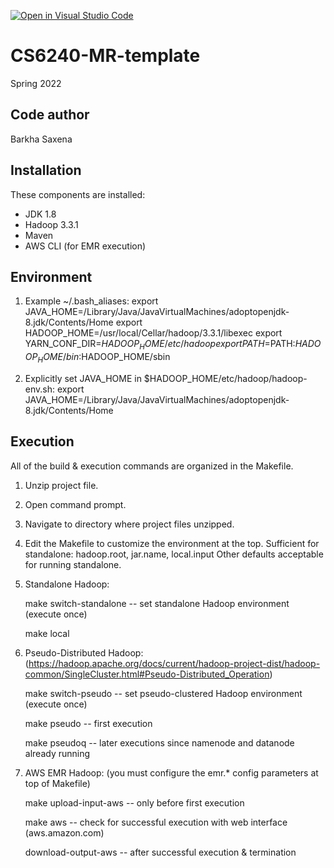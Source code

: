 [![Open in Visual Studio Code](https://classroom.github.com/assets/open-in-vscode-f059dc9a6f8d3a56e377f745f24479a46679e63a5d9fe6f495e02850cd0d8118.svg)](https://classroom.github.com/online_ide?assignment_repo_id=6788571&assignment_repo_type=AssignmentRepo)
# CS6240-MR-template

Spring 2022

Code author
-----------
Barkha Saxena

Installation
------------
These components are installed:
- JDK 1.8
- Hadoop 3.3.1
- Maven
- AWS CLI (for EMR execution)

Environment
-----------
1) Example ~/.bash_aliases:
   export JAVA_HOME=/Library/Java/JavaVirtualMachines/adoptopenjdk-8.jdk/Contents/Home
   export HADOOP_HOME=/usr/local/Cellar/hadoop/3.3.1/libexec
   export YARN_CONF_DIR=$HADOOP_HOME/etc/hadoop
   export PATH=$PATH:$HADOOP_HOME/bin:$HADOOP_HOME/sbin

2) Explicitly set JAVA_HOME in $HADOOP_HOME/etc/hadoop/hadoop-env.sh:
   export JAVA_HOME=/Library/Java/JavaVirtualMachines/adoptopenjdk-8.jdk/Contents/Home

Execution
---------
All of the build & execution commands are organized in the Makefile.
1) Unzip project file.
2) Open command prompt.
3) Navigate to directory where project files unzipped.
4) Edit the Makefile to customize the environment at the top.
   Sufficient for standalone: hadoop.root, jar.name, local.input
   Other defaults acceptable for running standalone.
5) Standalone Hadoop:

   make switch-standalone		-- set standalone Hadoop environment (execute once)

   make local

6) Pseudo-Distributed Hadoop: (https://hadoop.apache.org/docs/current/hadoop-project-dist/hadoop-common/SingleCluster.html#Pseudo-Distributed_Operation)

   make switch-pseudo			-- set pseudo-clustered Hadoop environment (execute once)

   make pseudo					-- first execution

   make pseudoq				-- later executions since namenode and datanode already running

7) AWS EMR Hadoop: (you must configure the emr.* config parameters at top of Makefile)

   make upload-input-aws		-- only before first execution

   make aws					-- check for successful execution with web interface (aws.amazon.com)

   download-output-aws			-- after successful execution & termination
	